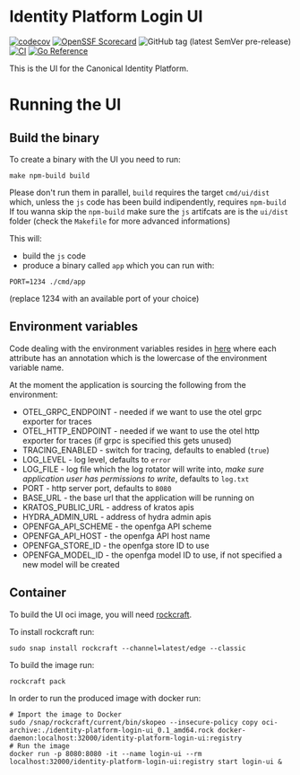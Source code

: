 # Identity Platform Login UI


[![codecov](https://codecov.io/gh/canonical/identity-platform-login-ui/branch/main/graph/badge.svg?token=Aloh6MWghg)](https://codecov.io/gh/canonical/identity-platform-login-ui)
[![OpenSSF Scorecard](https://api.securityscorecards.dev/projects/github.com/canonical/identity-platform-login-ui/badge)](https://securityscorecards.dev/viewer/?platform=github.com&org=canonical&repo=identity-platform-login-ui)
![GitHub tag (latest SemVer pre-release)](https://img.shields.io/github/v/tag/canonical/identity-platform-login-ui)
[![CI](https://github.com/canonical/identity-platform-login-ui/actions/workflows/ci.yaml/badge.svg)](https://github.com/canonical/identity-platform-login-ui/actions/workflows/ci.yaml)
[![Go Reference](https://pkg.go.dev/badge/github.com/canonical/identity-platform-login-ui.svg)](https://pkg.go.dev/github.com/canonical/identity-platform-login-ui)

This is the UI for the Canonical Identity Platform.

# Running the UI


## Build the binary

To create a binary with the UI you need to run:
```console
make npm-build build
```
Please don't run them in parallel, `build` requires the target `cmd/ui/dist` which, unless the `js` code has been build indipendently, requires `npm-build`
If tou wanna skip the `npm-build` make sure the `js` artifcats are is the `ui/dist` folder (check the `Makefile` for more advanced informations)


This will:
* build the `js` code
* produce a binary called `app` which you can run with:

```console
PORT=1234 ./cmd/app
```

(replace 1234 with an available port of your choice)


## Environment variables

Code dealing with the environment variables resides in [here](internal/config/specs.go) where each attribute has an annotation which is the lowercase of the environment variable name.

At the moment the application is sourcing the following from the environment:

* OTEL_GRPC_ENDPOINT - needed if we want to use the otel grpc exporter for traces
* OTEL_HTTP_ENDPOINT - needed if we want to use the otel http exporter for traces (if grpc is specified this gets unused)
* TRACING_ENABLED - switch for tracing, defaults to enabled (`true`)
* LOG_LEVEL - log level, defaults to `error`
* LOG_FILE - log file which the log rotator will write into, *make sure application user has permissions to write*,  defaults to `log.txt`
* PORT - http server port, defaults to `8080`
* BASE_URL - the base url that the application will be running on
* KRATOS_PUBLIC_URL - address of kratos apis
* HYDRA_ADMIN_URL - address of hydra admin apis
* OPENFGA_API_SCHEME - the openfga API scheme
* OPENFGA_API_HOST - the openfga API host name
* OPENFGA_STORE_ID - the openfga store ID to use
* OPENFGA_MODEL_ID - the openfga model ID to use, if not specified a new model will be created


## Container
To build the UI oci image, you will need [rockcraft](https://canonical-rockcraft.readthedocs-hosted.com).

To install rockcraft run:
```console
sudo snap install rockcraft --channel=latest/edge --classic
```

To build the image run:
```
rockcraft pack
```

In order to run the produced image with docker run:
```console
# Import the image to Docker
sudo /snap/rockcraft/current/bin/skopeo --insecure-policy copy oci-archive:./identity-platform-login-ui_0.1_amd64.rock docker-daemon:localhost:32000/identity-platform-login-ui:registry
# Run the image
docker run -p 8080:8080 -it --name login-ui --rm localhost:32000/identity-platform-login-ui:registry start login-ui &
```
